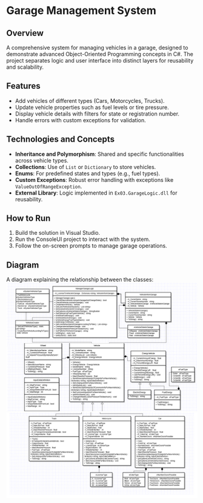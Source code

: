 # Garage Management System

## Overview
A comprehensive system for managing vehicles in a garage, designed to demonstrate advanced Object-Oriented Programming concepts in C#. The project separates logic and user interface into distinct layers for reusability and scalability.

## Features
- Add vehicles of different types (Cars, Motorcycles, Trucks).
- Update vehicle properties such as fuel levels or tire pressure.
- Display vehicle details with filters for state or registration number.
- Handle errors with custom exceptions for validation.

## Technologies and Concepts
- **Inheritance and Polymorphism**: Shared and specific functionalities across vehicle types.
- **Collections**: Use of `List` or `Dictionary` to store vehicles.
- **Enums**: For predefined states and types (e.g., fuel types).
- **Custom Exceptions**: Robust error handling with exceptions like `ValueOutOfRangeException`.
- **External Library**: Logic implemented in `Ex03.GarageLogic.dll` for reusability.

## How to Run
1. Build the solution in Visual Studio.
2. Run the ConsoleUI project to interact with the system.
3. Follow the on-screen prompts to manage garage operations.

## Diagram
A diagram explaining the relationship between the classes:
<img src="./Screenshots/D1.png" alt="D1" width="600">
<img src="./Screenshots/D2.png" alt="D2" width="600">


